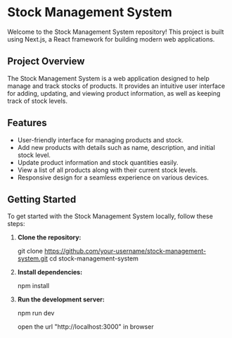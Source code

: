 # Stock Management System

Welcome to the Stock Management System repository! This project is built using Next.js, a React framework for building modern web applications.

## Project Overview

The Stock Management System is a web application designed to help manage and track stocks of products. It provides an intuitive user interface for adding, updating, and viewing product information, as well as keeping track of stock levels.

## Features

- User-friendly interface for managing products and stock.
- Add new products with details such as name, description, and initial stock level.
- Update product information and stock quantities easily.
- View a list of all products along with their current stock levels.
- Responsive design for a seamless experience on various devices.

## Getting Started

To get started with the Stock Management System locally, follow these steps:

1. **Clone the repository:**

   git clone https://github.com/your-username/stock-management-system.git
   cd stock-management-system

2. **Install dependencies:**

   npm install

3. **Run the development server:**

   npm run dev
   
   open the url "http://localhost:3000" in browser
